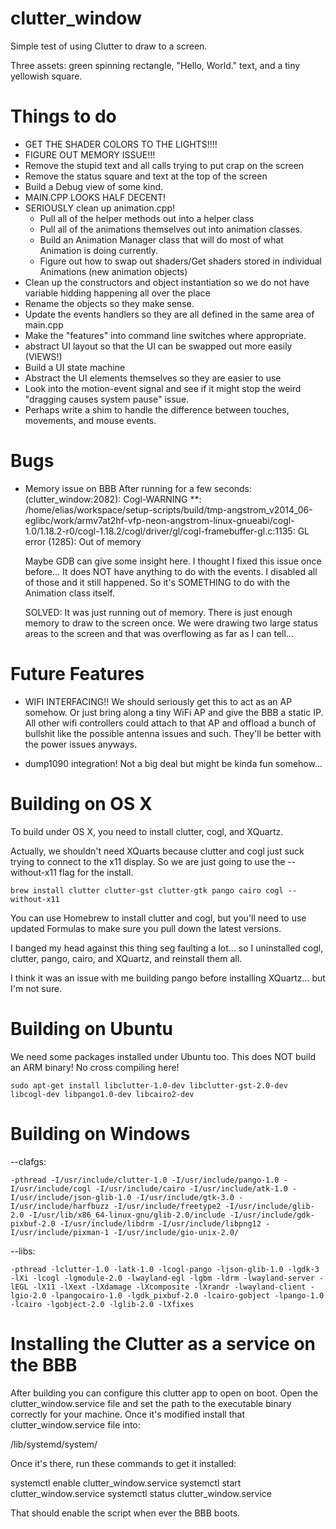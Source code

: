 clutter_window
==============

Simple test of using Clutter to draw to a screen.

Three assets: green spinning rectangle, "Hello, World." text, and a tiny yellowish square.


Things to do
============

- GET THE SHADER COLORS TO THE LIGHTS!!!!
- FIGURE OUT MEMORY ISSUE!!!
- Remove the stupid text and all calls trying to put crap on the screen
- Remove the status square and text at the top of the screen
- Build a Debug view of some kind.
- MAIN.CPP LOOKS HALF DECENT!
- SERIOUSLY clean up animation.cpp!
    - Pull all of the helper methods out into a helper class
    - Pull all of the animations themselves out into animation classes.
    - Build an Animation Manager class that will do most of what Animation is doing currently.
    - Figure out how to swap out shaders/Get shaders stored in individual Animations (new animation objects)
- Clean up the constructors and object instantiation so we do not have variable hidding happening all over the place
- Rename the objects so they make sense.
- Update the events handlers so they are all defined in the same area of main.cpp
- Make the "features" into command line switches where appropriate.
- abstract UI layout so that the UI can be swapped out more easily (VIEWS!)
- Build a UI state machine
- Abstract the UI elements themselves so they are easier to use
- Look into the motion-event signal and see if it might stop the weird "dragging causes system pause" issue.
- Perhaps write a shim to handle the difference between touches, movements, and mouse events.


Bugs
====

- Memory issue on BBB
    After running for a few seconds:
    (clutter_window:2082): Cogl-WARNING **: /home/elias/workspace/setup-scripts/build/tmp-angstrom_v2014_06-eglibc/work/armv7at2hf-vfp-neon-angstrom-linux-gnueabi/cogl-1.0/1.18.2-r0/cogl-1.18.2/cogl/driver/gl/cogl-framebuffer-gl.c:1135: GL error (1285): Out of memory
    
    Maybe GDB can give some insight here. I thought I fixed this issue once before...
    It does NOT have anything to do with the events. I disabled all of those and it still happened.
    So it's SOMETHING to do with the Animation class itself.
    
    SOLVED: It was just running out of memory. There is just enough memory to draw to the screen once.
    We were drawing two large status areas to the screen and that was overflowing as far as I can tell...

Future Features
===============

- WIFI INTERFACING!! We should seriously get this to act as an AP somehow. Or just bring along a tiny WiFi AP and give
  the BBB a static IP. All other wifi controllers could attach to that AP and offload a bunch of bullshit like the 
  possible antenna issues and such. They'll be better with the power issues anyways.
  
- dump1090 integration! Not a big deal but might be kinda fun somehow...






Building on OS X
================

To build under OS X, you need to install clutter, cogl, and XQuartz.

Actually, we shouldn't need XQuarts because clutter and cogl just suck trying to connect to the x11 display. So we are just
going to use the --without-x11 flag for the install.

```
brew install clutter clutter-gst clutter-gtk pango cairo cogl --without-x11
```

You can use Homebrew to install clutter and cogl, but you'll need to use updated Formulas to make sure you pull down the latest versions.

I banged my head against this thing seg faulting a lot... so I uninstalled cogl, clutter, pango, cairo, and XQuartz, and reinstall them all.

I think it was an issue with me building pango before installing XQuartz... but I'm not sure.


Building on Ubuntu
==================

We need some packages installed under Ubuntu too. This does NOT build an ARM binary! No cross compiling here!

```
sudo apt-get install libclutter-1.0-dev libclutter-gst-2.0-dev libcogl-dev libpango1.0-dev libcairo2-dev
```



Building on Windows
===================

--clafgs:
```
-pthread -I/usr/include/clutter-1.0 -I/usr/include/pango-1.0 -I/usr/include/cogl -I/usr/include/cairo -I/usr/include/atk-1.0 -I/usr/include/json-glib-1.0 -I/usr/include/gtk-3.0 -I/usr/include/harfbuzz -I/usr/include/freetype2 -I/usr/include/glib-2.0 -I/usr/lib/x86_64-linux-gnu/glib-2.0/include -I/usr/include/gdk-pixbuf-2.0 -I/usr/include/libdrm -I/usr/include/libpng12 -I/usr/include/pixman-1 -I/usr/include/gio-unix-2.0/
```

--libs:
```
-pthread -lclutter-1.0 -latk-1.0 -lcogl-pango -ljson-glib-1.0 -lgdk-3 -lXi -lcogl -lgmodule-2.0 -lwayland-egl -lgbm -ldrm -lwayland-server -lEGL -lX11 -lXext -lXdamage -lXcomposite -lXrandr -lwayland-client -lgio-2.0 -lpangocairo-1.0 -lgdk_pixbuf-2.0 -lcairo-gobject -lpango-1.0 -lcairo -lgobject-2.0 -lglib-2.0 -lXfixes
```

Installing the Clutter as a service on the BBB
===============================================

After building you can configure this clutter app to open on boot. Open the clutter_window.service file and set the path to the executable binary correctly for your machine. Once it's modified install that clutter_window.service file into:

/lib/systemd/system/

Once it's there, run these commands to get it installed:

systemctl enable clutter_window.service
systemctl start clutter_window.service
systemctl status clutter_window.service

That should enable the script when ever the BBB boots.